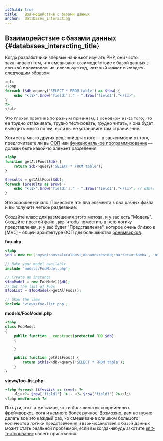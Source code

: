 ```yaml
---
isChild: true
title:   Взаимодействие с базами данных
anchor:  databases_interacting
---
```


## Взаимодействие с базами данных {#databases_interacting_title}

Когда разработчики впервые начинают изучать PHP, они часто заканчивают тем, что смешивают взаимодействие с базой данных
с логикой представления, используя код, который может выглядеть следующим образом:

```php
<ul>
<?php
foreach ($db->query('SELECT * FROM table') as $row) {
    echo "<li>".$row['field1']." - ".$row['field1']."</li>";
}
?>
</ul>
```

Это плохая практика по разным причинам, в основном из-за того, что ее трудно отлаживать, трудно тестировать, трудно читать,
и она будет выводить много полей, если вы не установите там ограничение.

Хотя есть много других решений для этого — в зависимости от того, предпочитаете ли вы [ООП]({{site.baseurl}}/#object-oriented-programming)
или [функциональное программирование]({{site.baseurl}}/#functional-programming) — должен быть какой-то элемент разделения.

```php
<?php
function getAllFoos($db) {
    return $db->query('SELECT * FROM table');
}

$results = getAllFoos($db);
foreach ($results as $row) {
    echo "<li>".$row['field1']." - ".$row['field1']."</li>"; // BAD!!
}
```

Это хорошее начало. Поместите эти два элемента в два разных файла, и вы получите четкое разделение.

Создайте класс для размещения этого метода, и у вас есть "Модель". Создайте простой файл `.php`, чтобы поместить в него
логику представления, и у вас будет "Представление", которое очень близко к [MVC] - общей архитектуре ООП для большинства
[фреймворков]({{site.baseurl}}/#frameworks).

**foo.php**

```php
<?php
$db = new PDO('mysql:host=localhost;dbname=testdb;charset=utf8mb4', 'username', 'password');

// Make your model available
include 'models/FooModel.php';

// Create an instance
$fooModel = new FooModel($db);
// Get the list of Foos
$fooList = $fooModel->getAllFoos();

// Show the view
include 'views/foo-list.php';
```

**models/FooModel.php**

```php
<?php
class FooModel
{
    public function __construct(protected PDO $db)
    {

    }

    public function getAllFoos() {
        return $this->db->query('SELECT * FROM table');
    }
}
```

**views/foo-list.php**

```php
<?php foreach ($fooList as $row): ?>
    <li><?= $row['field1'] ?> - <?= $row['field1'] ?></li>
<?php endforeach ?>
```

По сути, это то же самое, что и большинство современных фреймворков, хотя и немного более ручное. Возможно, вам не
нужно делать все это каждый раз, но смешивание слишком большого количества логики представления и взаимодействия с базой
данных может стать реальной проблемой, если вы когда-нибудь захотите [unit-тестирование]({{site.baseurl}}/#unit-testing) своего приложения.
